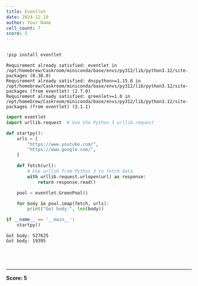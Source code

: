 ```yaml
---
title: Eventlet
date: 2024-12-10
author: Your Name
cell_count: 7
score: 5
---
```


```python

```


```python
!pip install eventlet
```

    Requirement already satisfied: eventlet in /opt/homebrew/Caskroom/miniconda/base/envs/py312/lib/python3.12/site-packages (0.38.0)
    Requirement already satisfied: dnspython>=1.15.0 in /opt/homebrew/Caskroom/miniconda/base/envs/py312/lib/python3.12/site-packages (from eventlet) (2.7.0)
    Requirement already satisfied: greenlet>=1.0 in /opt/homebrew/Caskroom/miniconda/base/envs/py312/lib/python3.12/site-packages (from eventlet) (3.1.1)



```python
import eventlet
import urllib.request  # Use the Python 3 urllib.request

def startpy():
    urls = [
        "https://www.youtube.com/",
        "https://www.google.com/",
    ]

    def fetch(url):
        # Use urllib from Python 3 to fetch data
        with urllib.request.urlopen(url) as response:
            return response.read()

    pool = eventlet.GreenPool()

    for body in pool.imap(fetch, urls):
        print("Got body:", len(body))

if __name__ == '__main__':
    startpy()

```

    Got body: 527625
    Got body: 19395



```python

```


```python


```


```python

```


```python

```


---
**Score: 5**
